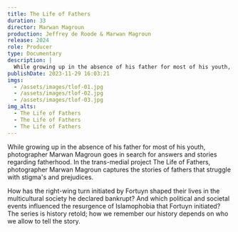 ```yaml
---
title: The Life of Fathers
duration: 33
director: Marwan Magroun
production: Jeffrey de Roode & Marwan Magroun
release: 2024
role: Producer
type: Documentary
description: |
  While growing up in the absence of his father for most of his youth, photographer Marwan Magroun goes in search for answers and stories regarding fatherhood. In the trans-medial project The Life of Fathers, photographer Marwan Magroun captures the stories of fathers that struggle with stigma's and prejudices.
publishDate: 2023-11-29 16:03:21
imgs:
  - /assets/images/tlof-01.jpg
  - /assets/images/tlof-02.jpg
  - /assets/images/tlof-03.jpg
img_alts:
  - The Life of Fathers
  - The Life of Fathers
  - The Life of Fathers
---
```


While growing up in the absence of his father for most of his youth, photographer Marwan Magroun goes in search for answers and stories regarding fatherhood. In the trans-medial project The Life of Fathers, photographer Marwan Magroun captures the stories of fathers that struggle with stigma's and prejudices.

How has the right-wing turn initiated by Fortuyn shaped their lives in the multicultural society he declared bankrupt? And which political and societal events influenced the resurgence of Islamophobia that Fortuyn initiated? The series is history retold; how we remember our history depends on who we allow to tell the story.
